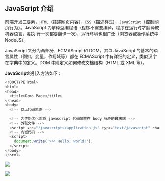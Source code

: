 ## JavaScript 介绍

前端开发三要素，`HTML`（描述网页内容），`CSS`（描述样式），`JavaScript`（控制网页行为）。JavaScript 为解释型编程语（程序不需要编译，程序在运行时才翻译成机器语言，每执 行一次都要翻译一次)，运行环境也很广泛（浏览器或操作系统中 NodeJS）。

JavaScript 又分为两部分，ECMAScript 和 DOM。其中 JavaScript 的基本的语言属性（例如，变量，作用域等）都在 ECMAScript 中有详细的定义，类似汉字在字典中的定义。DOM 中则定义如何修改文档结构（HTML 或 XML 等）。

**JavaScript**的引入方法如下：

```javascript
<!DOCTYPE html>
<html>
<head>
  <title>Demo Page</title>
</head>
<body>
  <!-- 以上代码忽略 -->

  <!-- 为性能优化需将 javascript 代码放置在 body 标签的最末端 -->
  <!-- 外联文件 -->
  <script src="/javascripts/application.js" type="text/javascript" charset="utf-8" async defer></script>
  <!-- 内嵌代码 -->
  <script>
    document.write('>>> Hello, world!');
  </script>
</body>
</html>
```

![](../img/J/javascript-history.png)

![](../img/J/javascript-env.png)
